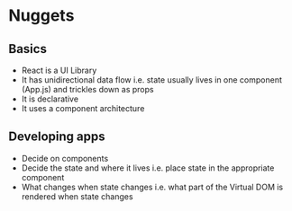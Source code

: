 # Nuggets

## Basics
- React is a UI Library
- It has unidirectional data flow i.e. state usually lives in one component (App.js) and trickles down as props
- It is declarative
- It uses a component architecture

## Developing apps
- Decide on components
- Decide the state and where it lives i.e. place state in the appropriate component
- What changes when state changes i.e. what part of the Virtual DOM is rendered when state changes

